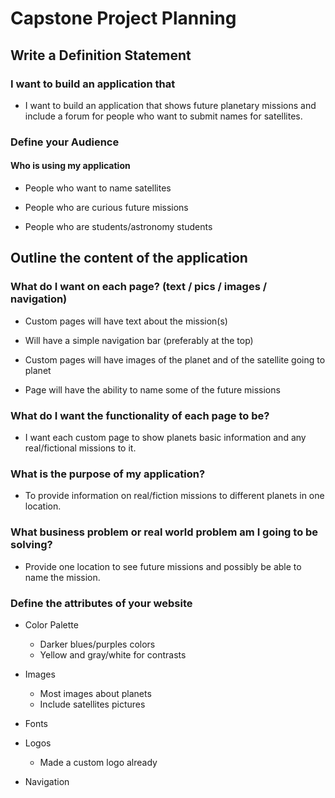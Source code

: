 # Capstone Project Planning

## Write a Definition Statement

### I want to build an application that

- I want to build an application that shows future planetary missions and include a forum for people who want to submit names for satellites.

### Define your Audience

#### Who is using my application

- People who want to name satellites

- People who are curious future missions

- People who are students/astronomy students

## Outline the content of the application

### What do I want on each page? (text / pics / images / navigation)

- Custom pages will have text about the mission(s)

- Will have a simple navigation bar (preferably at the top)

- Custom pages will have images of the planet and of the satellite going to planet

- Page will have the ability to name some of the future missions

### What do I want the functionality of each page to be?

- I want each custom page to show planets basic information and any real/fictional missions to it.

### What is the purpose of my application?

- To provide information on real/fiction missions to different planets in one location.

### What business problem or real world problem am I going to be solving?

- Provide one location to see future missions and possibly be able to name the mission.

### Define the attributes of your website

- Color Palette
  - Darker blues/purples colors
  - Yellow and gray/white for contrasts

- Images
  - Most images about planets
  - Include satellites pictures

- Fonts

- Logos
  - Made a custom logo already

- Navigation
